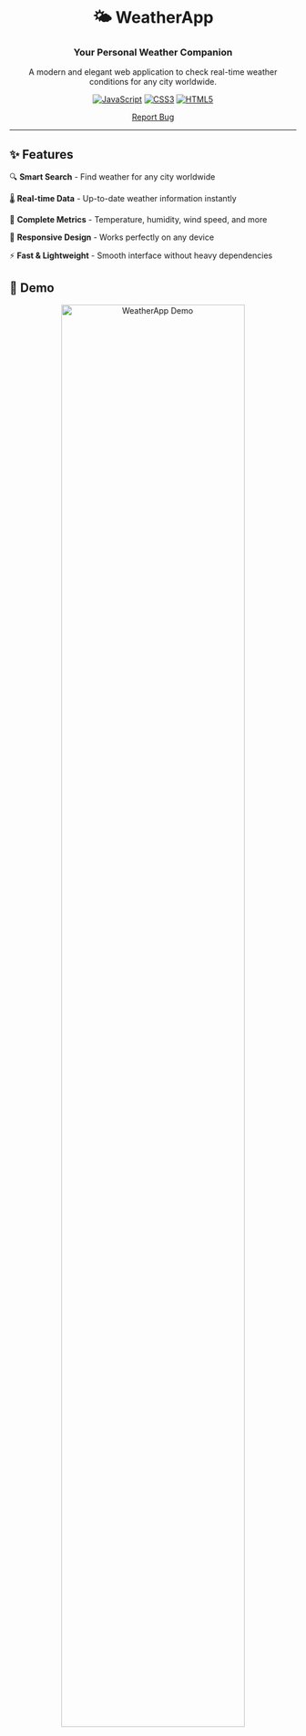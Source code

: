 <div align="center">

# 🌤️ WeatherApp

### Your Personal Weather Companion

A modern and elegant web application to check real-time weather conditions for any city worldwide.

[![JavaScript](https://img.shields.io/badge/JavaScript-F7DF1E?style=for-the-badge&logo=javascript&logoColor=black)](https://developer.mozilla.org/en-US/docs/Web/JavaScript)
[![CSS3](https://img.shields.io/badge/CSS3-1572B6?style=for-the-badge&logo=css3&logoColor=white)](https://developer.mozilla.org/en-US/docs/Web/CSS)
[![HTML5](https://img.shields.io/badge/HTML5-E34F26?style=for-the-badge&logo=html5&logoColor=white)](https://developer.mozilla.org/en-US/docs/Web/HTML)

[Report Bug](https://github.com/n3brrr/WeatherApp/issues)

</div>

---

## ✨ Features

🔍 **Smart Search** - Find weather for any city worldwide

🌡️ **Real-time Data** - Up-to-date weather information instantly

💨 **Complete Metrics** - Temperature, humidity, wind speed, and more

🎨 **Responsive Design** - Works perfectly on any device

⚡ **Fast & Lightweight** - Smooth interface without heavy dependencies

## 🚀 Demo

<div align="center">
  <img src="https://via.placeholder.com/800x400/1e3a8a/ffffff?text=WeatherApp+Screenshot" alt="WeatherApp Demo" width="80%">
</div>
